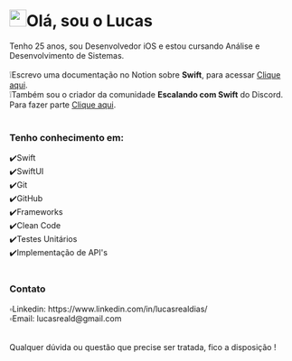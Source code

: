 
<h1 align="left"><img src="https://raw.githubusercontent.com/kaueMarques/kaueMarques/master/hi.gif" height="30px">Olá, sou o <strong>Lucas</strong></h1>
Tenho 25 anos, sou Desenvolvedor iOS e estou cursando Análise e Desenvolvimento de Sistemas.<br><br>
❕Escrevo uma documentação no Notion sobre <strong>Swift</strong>, para acessar <a href="https://lucasreald.notion.site/lucasreald/Guia-Swift-820bffbbb32c4f5ca658e3ab725c12d1" target="_blank">Clique aqui</a>.<br>
❕Também sou o criador da comunidade <strong>Escalando com Swift</strong> do Discord. Para fazer parte <a href="https://discord.gg/aQyPJ5Uehj" target="_blank">Clique aqui</a>.<br><br>

<h3>Tenho conhecimento em:</h3>
 ✔️Swift<br>
 ✔️SwiftUI<br>
 ✔️Git<br>
 ✔️GitHub<br>
 ✔️Frameworks<br>
 ✔️Clean Code<br>
 ✔️Testes Unitários<br>
 ✔️Implementação de API's<br>
<br>
<h3>Contato</h3>
▫️Linkedin: https://www.linkedin.com/in/lucasrealdias/<br>
▫️Email: lucasreald@gmail.com
<br><br><br>
Qualquer dúvida ou questão que precise ser tratada, fico a disposição !
